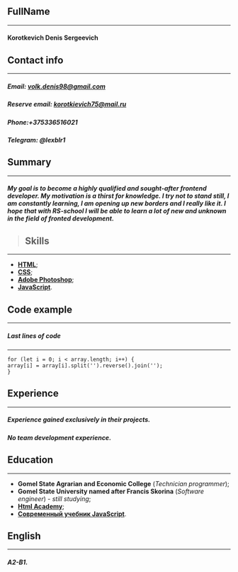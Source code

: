 ## FullName 
-------------
#### Korotkevich Denis Sergeevich
## Contact info 
-------------
##### Email: volk.denis98@gmail.com
##### Reserve email: korotkievich75@mail.ru
##### Phone:+375336516021
##### Telegram: @lexblr1
## Summary 
-------------
##### My goal is to become a highly qualified and sought-after frontend developer. **My motivation is a thirst for knowledge.** I try not to stand still, I am constantly learning, I am opening up new borders and I really like it. I hope that with **RS-school** I will be able to learn a lot of new and unknown in the field of fronted development.
>## Skills 
-------------
- [**HTML**](https://ru.wikipedia.org/wiki/HTML);
- [**CSS**](https://ru.wikipedia.org/wiki/CSS);
- [**Adobe Photoshop**](https://ru.wikipedia.org/wiki/Adobe_Photoshop);
- [**JavaScript**](https://ru.wikipedia.org/wiki/JavaScript).
## Code example
-------------
##### Last lines of code
***

    for (let i = 0; i < array.length; i++) {
    array[i] = array[i].split('').reverse().join('');
    }   

## Experience
-------------
##### Experience gained exclusively in their projects.
##### No team development experience.

## Education
-------------
- **Gomel State Agrarian and Economic College** (*Technician programmer*);
- **Gomel State University named after Francis Skorina** (*Software engineer*) - *still studying*;
- [**Html Academy**](https://htmlacademy.ru);
- [**Современный учебник JavaScript**](https://learn.javascript.ru).
## English
------------
##### A2-B1.
